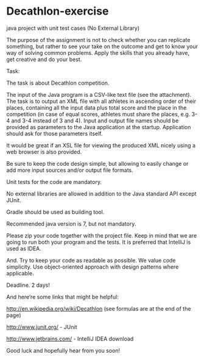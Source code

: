 # Decathlon-exercise
java project with unit test cases (No External Library)

The purpose of the assignment is not to check whether you can replicate something, but rather to see your take on the outcome and get to know your way of solving common problems. Apply the skills that you already have, get creative and do your best.

 

Task:

The task is about Decathlon competition.

The input of the Java program is a CSV-like text file (see the attachment). The task is to output an XML file with all athletes in ascending order of their places, containing all the input data plus total score and the place in the competition (in case of equal scores, athletes must share the places, e.g. 3-4 and 3-4 instead of 3 and 4). Input and output file names should be provided as parameters to the Java application at the startup. Application should ask for those parameters itself.

It would be great if an XSL file for viewing the produced XML nicely using a web browser is also provided.

Be sure to keep the code design simple, but allowing to easily change or add more input sources and/or output file formats.

Unit tests for the code are mandatory.

No external libraries are allowed in addition to the Java standard API except JUnit.

Gradle should be used as building tool.

Recommended java version is 7, but not mandatory.

Please zip your code together with the project file. Keep in mind that we are going to run both your program and the tests. It is preferred that IntelliJ is used as IDEA.

 

And. Try to keep your code as readable as possible. We value code simplicity. Use object-oriented approach with design patterns where applicable.

 

Deadline. 2 days!

 

And here’re some links that might be helpful:

http://en.wikipedia.org/wiki/Decathlon (see formulas are at the end of the page)

http://www.junit.org/ - JUnit

http://www.jetbrains.com/ - IntelliJ IDEA download

 

Good luck and hopefully hear from you soon!

